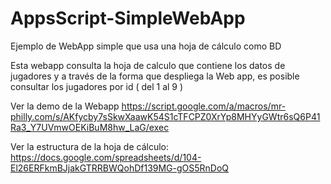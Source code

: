 # AppsScript-SimpleWebApp
Ejemplo de WebApp simple que usa una hoja de cálculo como BD

Esta webapp consulta la hoja de calculo que contiene los datos de jugadores y a través de la forma que despliega la Web app, es posible consultar los jugadores por id ( del 1 al 9 )

Ver la demo de la Webapp https://script.google.com/a/macros/mr-philly.com/s/AKfycby7sSkwXaawK54S1cTFCPZ0XrYp8MHYyGWtr6sQ6P41Ra3_Y7UVmwOEKiBuM8hw_LaG/exec

Ver la estructura de la hoja de cálculo: https://docs.google.com/spreadsheets/d/104-El26ERFkmBJjakGTRRBWQohDf139MG-gOS5RnDoQ
